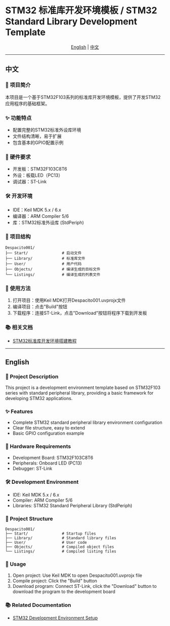 # STM32 标准库开发环境模板 / STM32 Standard Library Development Template

<div align="center">

[English](#english) | [中文](#中文)

</div>

---

## 中文

### 📖 项目简介

本项目是一个基于STM32F103系列的标准库开发环境模板，提供了开发STM32应用程序的基础框架。

### ✨ 功能特点

- 配置完整的STM32标准外设库环境
- 文件结构清晰，易于扩展
- 包含基本的GPIO配置示例

### 🔧 硬件要求

- 开发板：STM32F103C8T6
- 外设：板载LED（PC13）
- 调试器：ST-Link

### 🛠️ 开发环境

- IDE：Keil MDK 5.x / 6.x
- 编译器：ARM Compiler 5/6
- 库：STM32标准外设库 (StdPeriph)

### 📂 项目结构

```
Despacito001/
├── Start/               # 启动文件
├── Library/             # 标准库文件
├── User/                # 用户代码
├── Objects/             # 编译生成的目标文件
└── Listings/            # 编译生成的列表文件
```

### 🚀 使用方法

1. 打开项目：使用Keil MDK打开Despacito001.uvprojx文件
2. 编译项目：点击"Build"按钮
3. 下载程序：连接ST-Link，点击"Download"按钮将程序下载到开发板

### 📚 相关文档

- [STM32标准库开发环境搭建教程](../../docs/zh/001-STM32标准库开发环境搭建教程.md)

---

## English

### 📖 Project Description

This project is a development environment template based on STM32F103 series with standard peripheral library, providing a basic framework for developing STM32 applications.

### ✨ Features

- Complete STM32 standard peripheral library environment configuration
- Clear file structure, easy to extend
- Basic GPIO configuration example

### 🔧 Hardware Requirements

- Development Board: STM32F103C8T6
- Peripherals: Onboard LED (PC13)
- Debugger: ST-Link

### 🛠️ Development Environment

- IDE: Keil MDK 5.x / 6.x
- Compiler: ARM Compiler 5/6
- Libraries: STM32 Standard Peripheral Library (StdPeriph)

### 📂 Project Structure

```
Despacito001/
├── Start/               # Startup files
├── Library/             # Standard library files
├── User/                # User code
├── Objects/             # Compiled object files
└── Listings/            # Compiled listing files
```

### 🚀 Usage

1. Open project: Use Keil MDK to open Despacito001.uvprojx file
2. Compile project: Click the "Build" button
3. Download program: Connect ST-Link, click the "Download" button to download the program to the development board

### 📚 Related Documentation

- [STM32 Development Environment Setup](../../docs/en/001-STM32-Development-Environment-Setup.md) 